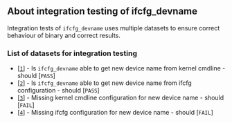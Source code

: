 ## About integration testing of ifcfg_devname

Integration tests of ``ifcfg_devname`` uses multiple datasets to ensure correct behaviour of binary and correct results.


### List of datasets for integration testing

* [[``1``](./1/)] - Is ``ifcfg_devname`` able to get new device name from kernel cmdline - should [``PASS``]
* [[``2``](./2/)] - Is ``ifcfg_devname`` able to get new device name from ifcfg configuration - should [``PASS``]
* [[``3``](./3/)] - Missing kernel cmdline configuration for new device name - should [``FAIL``]
* [[``4``](./4/)] - Missing ifcfg configuration for new device name - should [``FAIL``]

